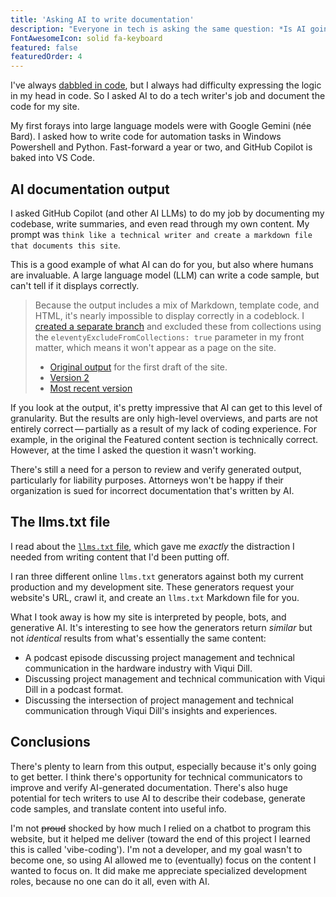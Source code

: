 ```yaml
---
title: 'Asking AI to write documentation'
description: "Everyone in tech is asking the same question: *Is AI going to take my job*? The answer for coders is *not yet*. For those on the more creative end, including technical writers, it's a bit more grey."
FontAwesomeIcon: solid fa-keyboard
featured: false
featuredOrder: 4
---
```

I've always [dabbled in code](/skills/code-development/), but I always had difficulty expressing the logic in my head in code. So I asked AI to do a tech writer's job and document the code for my site.

My first forays into large language models were with Google Gemini (n&#233;e Bard). I asked how to write code for automation tasks in Windows Powershell and Python. Fast-forward a year or two, and GitHub Copilot is baked into VS Code.

## AI documentation output

I asked GitHub Copilot (and other AI LLMs) to do my job by documenting my codebase, write summaries, and even read through my own content. My prompt was `think like a technical writer and create a markdown file that documents this site`.

This is a good example of what AI can do for you, but also where humans are invaluable. A large language model (LLM) can write a code sample, but can't tell if it displays correctly.

> Because the output includes a mix of Markdown, template code, and HTML, it's nearly impossible to display correctly in a codeblock. I [created a separate branch](https://github.com/emdashdrupal/11ty-working/blob/ai-outputs/content/static-site-transformation) and excluded these from collections using the `eleventyExcludeFromCollections: true` parameter in my front matter, which means it won't appear as a page on the site.
>
> - [Original output](https://github.com/emdashdrupal/11ty-working/blob/ai-outputs/content/static-site-transformation/ai-doc-output-orig.md) for the first draft of the site.
> - [Version 2](https://github.com/emdashdrupal/11ty-working/blob/ai-outputs/content/static-site-transformation/ai-doc-output-v2.md)
> - [Most recent version](https://github.com/emdashdrupal/11ty-working/blob/ai-outputs/content/static-site-transformation/ai-output-17-june-2025.md)
>

If you look at the output, it's pretty impressive that AI can get to this level of granularity. But the results are only high-level overviews, and parts are not entirely correct&thinsp;&mdash;&thinsp;partially as a result of my lack of coding experience. For example, in the original the Featured content section is technically correct. However, at the time I asked the question it wasn't working.

There's still a need for a person to review and verify generated output, particularly for liability purposes. Attorneys won't be happy if their organization is sued for incorrect documentation that's written by AI.

## The llms.txt file

I read about the [`llms.txt` file](https://llmstxt.org/), which gave me *exactly* the distraction I needed from writing content that I'd been putting off.

I ran three different online `llms.txt` generators against both my current production and my development site. These generators request your website's URL, crawl it, and create an `llms.txt` Markdown file for you.

What I took away is how my site is interpreted by people, bots, and generative AI. It's interesting to see how the generators return *similar* but not *identical* results from what's essentially the same content:

- A podcast episode discussing project management and technical communication in the hardware industry with Viqui Dill.
- Discussing project management and technical communication with Viqui Dill in a podcast format.
- Discussing the intersection of project management and technical communication through Viqui Dill's insights and experiences.

## Conclusions

There's plenty to learn from this output, especially because it's only going to get better. I think there's opportunity for technical communicators to improve and verify AI-generated documentation. There's also huge potential for tech writers to use AI to describe their codebase, generate code samples, and translate content into useful info.

I'm not ~~proud~~ shocked by how much I relied on a chatbot to program this website, but it helped me deliver (toward the end of this project I learned this is called 'vibe-coding'). I'm not a developer, and my goal wasn't to become one, so using AI allowed me to (eventually) focus on the content I wanted to focus on. It did make me appreciate specialized development roles, because no one can do it all, even with AI.